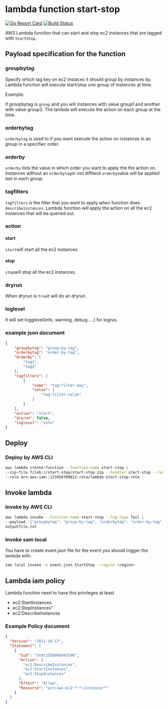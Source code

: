 # lambda function start-stop

[![Go Report Card](https://goreportcard.com/badge/github.com/dbgeek/ec2-start-stop)](https://goreportcard.com/report/github.com/dbgeek/ec2-start-stop) [![Build Status][travis image]][travis]

AWS Lambda function that can start and stop ec2 instances that are tagged with `StartStop`.

## Payload specification for the function

### groupbytag

Specify which tag key on ec2 instaces it should group by instances by. Lambda function will execute start/stop one group of instances at time.

Example:

if groupbytag is `group` and you will instances with value group1 and another with value group2. The lambda will execute the action on each group at the time.

### orderbytag

`orderbytag` is used to if you want execute the action on instances in an group in a specifiec order.

### orderby

`orderby` lists the value in which order you want to apply the the action on. Instances without an `orderbytag`or not diffiend `orderby`value will be applied last in each group.

### tagfilters

`tagfilters` is the filter that you want to apply when function does `describeinstances`. Lambda function will apply the action on all the ec2 instances that will be queried out.

### action

#### start

`start`will start all the ec2 instances.

#### stop

`stop`will stop all the ec2 instances.

### dryrun

When dryrun is `true`it will do an dryrun.

### loglevel

It will set logglevel(info, warning, debug.....) for logrus.

### example json document

```json
{
    "groupbytag": "group-by-tag",
    "orderbytag": "order-by-tag",
    "OrderBy": [
        "tag1",
        "tag2"
    ],
    "tagfilters": [
        {
            "name": "tag:filter-key",
            "value": [
                "tag:filter-valye"
            ]
        }
    ],
    "action": "start",
    "dryrun": false,
    "loglevel": "info"
}
```

## Deploy

### Deploy by AWS CLI

```sh
aws lambda create-function --function-name start-stop \
--zip-file fileb://start-stop/start-stop.zip --handler start-stop --runtime go1.x \
--role arn:aws:iam::123456789012:role/lambda-start-stop-role
```

## Invoke lambda

### Invoke by AWS CLI

```sh
aws lambda invoke --function-name start-stop --log-type Tail \
--payload '{"groupbytag": "group-by-tag", "orderbytag": "order-by-tag", "OrderBy": ["tag1","tag2"], "tagfilters": [{ "name": "tag:filter-key", "value": ["tag:filter-valye"]}], "action": "start" }' \
outputfile.txt
```

### Invoke sam local

You have to create event.json file for the event you should trigger the lambda with.

```sh
sam local invoke -e event.json StartStop --region <region>
```

## Lambda iam policy

Lambda function need to have this privileges at least

* ec2:StartInstances
* ec2:StopInstances"
* ec2:DescribeInstances

### Example Policy document

```json
{
  "Version": "2012-10-17",
  "Statement": [
    {
      "Sid": "Stmt1556908945540",
      "Action": [
        "ec2:DescribeInstances",
        "ec2:StartInstances",
        "ec2:StopInstances"
      ],
      "Effect": "Allow",
      "Resource": "arn:aws:ec2:*:*:instance/*"
    }
  ]
}
```

[travis]: https://travis-ci.org/dbgeek/ec2-start-stop
[travis image]: https://travis-ci.org/dbgeek/ec2-start-stop.png?branch=master